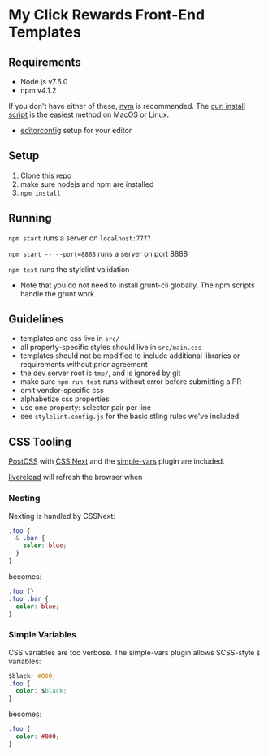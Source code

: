 My Click Rewards Front-End Templates
====================================

## Requirements 

* Node.js v7.5.0
* npm v4.1.2

If you don't have either of these, [nvm](https://github.com/creationix/nvm)
is recommended. The [curl install
script](https://github.com/creationix/nvm#install-script) is the easiest method
on MacOS or Linux.

* [editorconfig](http://editorconfig.org/) setup for your editor

## Setup

1. Clone this repo
2. make sure nodejs and npm are installed
3. `npm install`

## Running

`npm start`
runs a server on `localhost:7777`

`npm start -- --port=8888`
runs a server on port 8888

`npm test`
runs the stylelint validation

* Note that you do not need to install grunt-cli globally. The npm scripts
    handle the grunt work.

## Guidelines
* templates and css live in `src/`
* all property-specific styles should live in `src/main.css`
* templates should not be modified to include additional libraries or requirements without prior agreement
* the dev server root is `tmp/`, and is ignored by git
* make sure `npm run test` runs without error before submitting a PR
* omit vendor-specific css
* alphabetize css properties
* use one property: selector pair per line
* see `stylelint.config.js` for the basic stling rules we've included

## CSS Tooling

[PostCSS](http://postcss.org/) with [CSS Next](http://cssnext.io/) and the [simple-vars](https://github.com/postcss/postcss-simple-vars) plugin
are included.

[livereload](https://chrome.google.com/webstore/detail/livereload/jnihajbhpnppcggbcgedagnkighmdlei?hl=en-US)
will refresh the browser when 
### Nesting

Nexting is handled by CSSNext:
```css
.foo {
  & .bar {
    color: blue;
  }
}
```

becomes:

```css
.foo {}
.foo .bar {
  color: blue;
}
```

### Simple Variables

CSS variables are too verbose. The simple-vars plugin allows SCSS-style `$`
variables:

```css
$black: #000;
.foo {
  color: $black;
}
```

becomes:

```css
.foo {
  color: #000;
}
```
